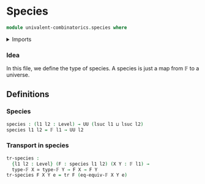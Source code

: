 # Species

```agda
module univalent-combinatorics.species where
```

<details><summary>Imports</summary>
```agda
open import univalent-combinatorics.finite-types
open import foundation.equivalences
open import foundation.identity-types
open import foundation.universe-levels
```
</details>

### Idea

In this file, we define the type of species. A species is just a
map from 𝔽 to a universe.

## Definitions

### Species

```agda
species : (l1 l2 : Level) → UU (lsuc l1 ⊔ lsuc l2)
species l1 l2 = 𝔽 l1 → UU l2
```

### Transport in species

```agda
tr-species :
  {l1 l2 : Level} (F : species l1 l2) (X Y : 𝔽 l1) →
  type-𝔽 X ≃ type-𝔽 Y → F X → F Y
tr-species F X Y e = tr F (eq-equiv-𝔽 X Y e)
```
